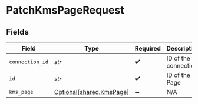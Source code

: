# PatchKmsPageRequest


## Fields

| Field                                                      | Type                                                       | Required                                                   | Description                                                |
| ---------------------------------------------------------- | ---------------------------------------------------------- | ---------------------------------------------------------- | ---------------------------------------------------------- |
| `connection_id`                                            | *str*                                                      | :heavy_check_mark:                                         | ID of the connection                                       |
| `id`                                                       | *str*                                                      | :heavy_check_mark:                                         | ID of the Page                                             |
| `kms_page`                                                 | [Optional[shared.KmsPage]](../../models/shared/kmspage.md) | :heavy_minus_sign:                                         | N/A                                                        |
